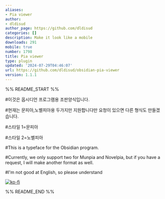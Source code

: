 ```yaml
---
aliases:
- Pia viewer
author:
- dldisud
author_page: https://github.com/dldisud
categories: []
description: Make it look like a mobile
downloads: 291
mobile: true
number: 1798
title: Pia viewer
type: plugin
updated: '2024-07-29T04:46:07'
url: https://github.com/dldisud/obsidian-pia-viewer
version: 1.1.1
---
```


%% README_START %%

#이것은 옵시디언 프로그램용 조판양식입니다.

#현재는 문피아,노벨피아용 두가지만 지원합니다만 요청이 있으면 다른 형식도 만들겠습니다.

#스타일 1=문피아

#스타일 2=노벨피아

#This is a typeface for the Obsidian program.

#Currently, we only support two for Munpia and Novelpia, but if you have a request, I will make another format as well.

#I'm not good at English, so please understand


[![ko-fi](https://ko-fi.com/img/githubbutton_sm.svg)](https://ko-fi.com/D1D710BIPE)


%% README_END %%